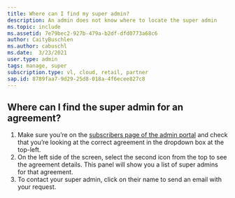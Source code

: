 ```yaml
--- 
title: Where can I find my super admin?
description: An admin does not know where to locate the super admin
ms.topic: include 
ms.assetid: 7e79bec2-927b-479a-b2df-dfd0773a68c6 
author: CaityBuschlen 
ms.author: cabuschl 
ms.date:  3/23/2021
user.type: admin 
tags: manage, super 
subscription.type: vl, cloud, retail, partner 
sap.id: 8789faa7-9d29-25d8-018a-4f6ecee827c8
---
```


## Where can I find the super admin for an agreement?
1.	Make sure you’re on the [subscribers page of the admin portal](https://manage.visualstudio.com/subscribers) and check that you’re looking at the correct agreement in the dropdown box at the top-left.
2.	On the left side of the screen, select the second icon from the top to see the agreement details. This panel will show you a list of super admins for that agreement.
3.	To contact your super admin, click on their name to send an email with your request.
